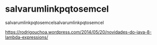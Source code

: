 # salvarumlinkpqtosemcel
salvarumlinkpqtosemcelsalvarumlinkpqtosemcel

https://rodrigouchoa.wordpress.com/2014/05/20/novidades-do-java-8-lambda-expressions/
